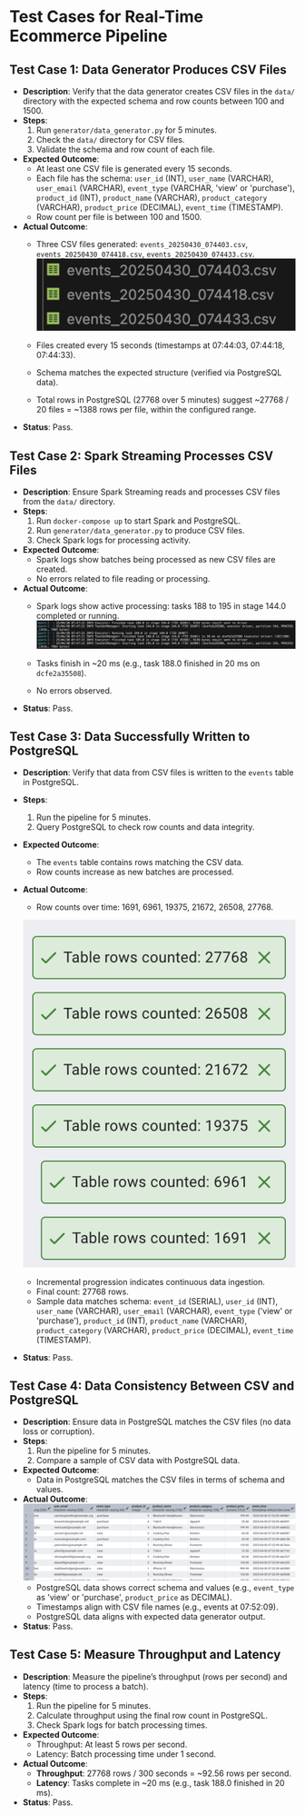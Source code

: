 # Test Cases for Real-Time Ecommerce Pipeline

## Test Case 1: Data Generator Produces CSV Files
- **Description**: Verify that the data generator creates CSV files in the `data/` directory with the expected schema and row counts between 100 and 1500.
- **Steps**:
  1. Run `generator/data_generator.py` for 5 minutes.
  2. Check the `data/` directory for CSV files.
  3. Validate the schema and row count of each file.
- **Expected Outcome**:
  - At least one CSV file is generated every 15 seconds.
  - Each file has the schema: `user_id` (INT), `user_name` (VARCHAR), `user_email` (VARCHAR), `event_type` (VARCHAR, 'view' or 'purchase'), `product_id` (INT), `product_name` (VARCHAR), `product_category` (VARCHAR), `product_price` (DECIMAL), `event_time` (TIMESTAMP).
  - Row count per file is between 100 and 1500.
- **Actual Outcome**:
  - Three CSV files generated: `events_20250430_074403.csv`, `events_20250430_074418.csv`, `events_20250430_074433.csv`.
    ![alt text](../images/image1.png)

  - Files created every 15 seconds (timestamps at 07:44:03, 07:44:18, 07:44:33).
  - Schema matches the expected structure (verified via PostgreSQL data).
  - Total rows in PostgreSQL (27768 over 5 minutes) suggest ~27768 / 20 files = ~1388 rows per file, within the configured range.
- **Status**: Pass.

## Test Case 2: Spark Streaming Processes CSV Files
- **Description**: Ensure Spark Streaming reads and processes CSV files from the `data/` directory.
- **Steps**:
  1. Run `docker-compose up` to start Spark and PostgreSQL.
  2. Run `generator/data_generator.py` to produce CSV files.
  3. Check Spark logs for processing activity.
- **Expected Outcome**:
  - Spark logs show batches being processed as new CSV files are created.
  - No errors related to file reading or processing.
- **Actual Outcome**:
  - Spark logs show active processing: tasks 188 to 195 in stage 144.0 completed or running.
  ![alt text](../images/image4.png)

  - Tasks finish in ~20 ms (e.g., task 188.0 finished in 20 ms on `dcfe2a35508`).
  - No errors observed.
- **Status**: Pass.

## Test Case 3: Data Successfully Written to PostgreSQL
- **Description**: Verify that data from CSV files is written to the `events` table in PostgreSQL.
- **Steps**:
  1. Run the pipeline for 5 minutes.
  2. Query PostgreSQL to check row counts and data integrity.
- **Expected Outcome**:
  - The `events` table contains rows matching the CSV data.
  - Row counts increase as new batches are processed.
- **Actual Outcome**:
  - Row counts over time: 1691, 6961, 19375, 21672, 26508, 27768.

  ![alt text](../images/image2.png)
  - Incremental progression indicates continuous data ingestion.
  - Final count: 27768 rows.
  - Sample data matches schema: `event_id` (SERIAL), `user_id` (INT), `user_name` (VARCHAR), `user_email` (VARCHAR), `event_type` ('view' or 'purchase'), `product_id` (INT), `product_name` (VARCHAR), `product_category` (VARCHAR), `product_price` (DECIMAL), `event_time` (TIMESTAMP).
- **Status**: Pass.

## Test Case 4: Data Consistency Between CSV and PostgreSQL
- **Description**: Ensure data in PostgreSQL matches the CSV files (no data loss or corruption).
- **Steps**:
  1. Run the pipeline for 5 minutes.
  2. Compare a sample of CSV data with PostgreSQL data.
- **Expected Outcome**:
  - Data in PostgreSQL matches the CSV files in terms of schema and values.
- **Actual Outcome**:
![alt text](../images/image3.png)
  - PostgreSQL data shows correct schema and values (e.g., `event_type` as 'view' or 'purchase', `product_price` as DECIMAL).
  - Timestamps align with CSV file names (e.g., events at 07:52:09).
  - PostgreSQL data aligns with expected data generator output.
- **Status**: Pass.

## Test Case 5: Measure Throughput and Latency
- **Description**: Measure the pipeline’s throughput (rows per second) and latency (time to process a batch).
- **Steps**:
  1. Run the pipeline for 5 minutes.
  2. Calculate throughput using the final row count in PostgreSQL.
  3. Check Spark logs for batch processing times.
- **Expected Outcome**:
  - Throughput: At least 5 rows per second.
  - Latency: Batch processing time under 1 second.
- **Actual Outcome**:
  - **Throughput**: 27768 rows / 300 seconds = ~92.56 rows per second.
  - **Latency**: Tasks complete in ~20 ms (e.g., task 188.0 finished in 20 ms).
- **Status**: Pass.